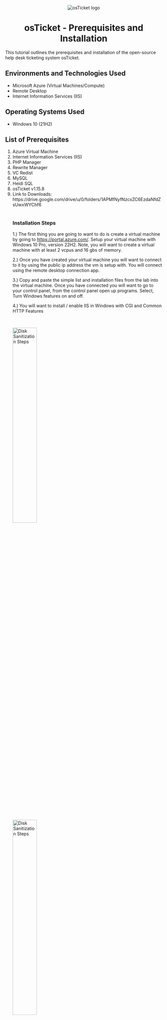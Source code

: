 <p align="center">
<img src="https://i.imgur.com/Clzj7Xs.png" alt="osTicket logo"/>
</p>

<h1 align = "center">osTicket - Prerequisites and Installation</h1>
</p>
This tutorial outlines the prerequisites and installation of the open-source help desk ticketing system osTicket.<br />



<h2>Environments and Technologies Used</h2>

- Microsoft Azure (Virtual Machines/Compute)
- Remote Desktop
- Internet Information Services (IIS)

<h2>Operating Systems Used </h2>

- Windows 10</b> (21H2)

<h2>List of Prerequisites</h2>
<ol>
<li> Azure Virtual Machine</li>
<li> Internet Information Services (IIS) </li>
<li> PHP Manager </li>
<li> Rewrite Manager </li>
<li> VC Redist </li>
<li> MySQL </li>
<li> Heidi SQL </li>
<li> osTicket v1.15.8 </li>
<li>Link to Downloads: https://drive.google.com/drive/u/0/folders/1APMfNyfNzcxZC6EzdaNfdZsUwxWYChf6 </li>

</ul>

</br>

<h3>Installation Steps </h3>

<p>


1.) The first thing you are going to want to do is create a virtual machine by going to https://portal.azure.com/. Setup your virtual machine with Windows 10 Pro, version 22H2. Note, you will want to create a virtual machine with at least 2 vcpus and 16 gbs of memory.

2.) Once you have created your virtual machine you will want to connect to it by using the public ip address the vm is setup with. You will connect using the remote desktop connection app.

3.) Copy and paste the simple list and installation files from the lab into the virtual machine. Once you have connected you will want to go to your control panel, from the control panel open up programs. Select, Turn Windows features on and off.

4.) You will want to install / enable IIS in Windows with CGI and Common HTTP Features

</p>
<br />

<p>
<img src="https://i.imgur.com/1DzWDl2.png" height="40%" width="40%" alt="Disk Sanitization Steps"/>
</p>
<img src="https://i.imgur.com/T3Qk4M2.png" height="40%" width="40%" alt="Disk Sanitization Steps"/>
</p>
<p>
Make sure that all Common HTTP features are checked. To make sure IIS is installed / enabled go to a browser of choice and search for 127.0.0.1. If it displays the IIS page then you did it correctly.
  


</ul>

</br>

<h3>Installing Files for osTicket</h3>
<p>

1.) Now that the IIS is enabled, From the Installation Files, download and install PHP Manager for IIS (PHPManagerForIIS_V1.5.0.msi) Go through the install wizard and complete the install.

2.) Next from the Installation Files, download and install the Rewrite Module (rewrite_amd64_en-US.msi)

3.) Create a folder in the C drive called PHP.

4.) From the Installation Files, download PHP 7.3.8 (php-7.3.88-nts-Win32-VC15-x86.zip) and unzip the contents into C:\PHP
</p>
Attention: If this appears, choose to “Keep” the file:
</p>
<img src="https://imgur.com/xZv1Yhw.png" height="30%" width="30%" alt="Disk Sanitization Steps"/>
</p>
<p>

<img src="https://imgur.com/YwBhqo0.png" height="30%" width="30%" alt="Disk Sanitization Steps"/>
<p>
5.) Once you have downloaded and extracted the zip file into the PHP folder on the C drive, download and install the VC_redist.x86.exe from the installation files. Go through the setup wizard to finish setting up and installing the VC_redist.x86.exe.

6.) Download and install MySQL 5.5.62 (mysql-5.5.62-win32.msi) Run the setup wizard: Typical Setup -> Launch Configuration Wizard (after install) -> Standard Configuration -> Make the new root password: Password1. Execute the process on the next page. 
<p>
Now that we have the files downloaded and installed we will want to search for IIS in the windows search bar. Open IIS as an administrator.
The program should look like this.  
<p>
<img src="https://imgur.com/rgdZwmM.png" height="60%" width="60%" alt="Disk Sanitization Steps"/>
</p>
<p>
7.) We will now want to register PHP from within IIS.
<p>
I.) Click on PHP Manager
<p>
II.) Register New PHP Version
<p>
III.) You will want to provide a path to the php executable file (php-cgi.exe). Go to C Drive, then PHP, and click on php-cgi file.
<p>
IV.) Restart the IIS Server
</p>
<p>
</ul>

</br>

<h3>Installing osTicket</h3>

<p>
Install osTicket v1.15.8, Download osTicket from the Installation Files Folder. Extract and copy "upload" folder to c:\inetpub\wwwroot. Within c:\inetpub\root, Rename "upload" to "osTicket". Reload IIS again.
<p>
On IIS go to sites > Default > osTicket On the right, click “Browse *:80”. Some extensions are not enabled on the osTicket browser
<p>
<img src="https://imgur.com/eJIsGTn.png" height="40%" width="40%" alt="Disk Sanitization Steps"/>
<p>
To enable the extensions: Go back to IIS, sites > Default > osTicket - Double click PHP manager. Click "Enable or disable an extension". We will want to enable three extensions from here
<p>
1.) php_imap.dll
 
2.) php_intl.dll
  
3.) php_opcache.dll
<p>
Once we have those extensions enabled in IIS, we are going to want to rename one of the files in our osTicket folder.
Go into the file explorer and search for C:\inetpub\wwwroot\osTicket\include\ost-sampleconfig.php
<p>
We are going to rename the ost-sampleconfig.php to ost-config.php. Now that we have renamed the files, right click on the file and go to properties. From there click security, click on advance, and disable the inheritance. We will select Remove all inherited permissions from this object.
<p>
Now we will add new permissions. 1) Click Add, 2) Select a Principal, 3) Type "Everyone" in the box. Make sure Full Control and the other boxes are checked. Click Apply and Ok
<p>
Once that is done we will continue to setup osTicket in the browser. Click Continue on the osTicket browser page.
Fill out the page as required except the Database Settings at the bottom of the page. We will get to that. 
<p>  
We will want to download and install HeidiSQL from the Installation Files. 
<p>
<img src="https://imgur.com/i7a4gWC.png" height="40%" width="40%" alt="Disk Sanitization Steps"/>
</p>
<p>
When the program is open we will create a new session in it.
<p>
<img src="https://imgur.com/g5M1i61.png" height="40%" width="40%" alt="Disk Sanitization Steps"/>
</p>
<p>  
We want to make sure the username is root and the password is Password1.  
<p>
<img src="https://imgur.com/LEAZNOc.png" height="40%" width="40%" alt="Disk Sanitization Steps"/>
</p>
<p>  
Once we are connected to the session we will go back to the browser to finish setting everything up. Under the Database Settings in the browser the username will be root and the password will be Password1.
<p></p>
We will now create a new database within HeidiSQL. In Heidi right click on the left side where is says "Unnamed", select "create new", and then select "database". Name the new database osTicket. Once we have the new database setup go back to the osTicket browser and under MySQL Database type in osTicket.  
<p>
<img src="https://imgur.com/0rG1AJm.png" height="40%" width="40%" alt="Disk Sanitization Steps"/>
</p>
<p>
  
</ul>

</br>

<h3>Clean Up</h3>

<p>

The last step is to do some clean up. We will want to delete the setup folder in our system.
<p>
Delete: C:\inetpub\wwwroot\osTicket\setup. Only delete the setup folder and nothing else. We then will want to set the permissions back to "Read" only in the ost-config.php file.  
<p>
<img src="https://imgur.com/wFr0pkK.png" height="40%" width="40%" alt="Disk Sanitization Steps"/>
</p>
<p>  
<p>
<img src="https://imgur.com/jsJOPyn.png" height="40%" width="40%" alt="Disk Sanitization Steps"/>
</p>
<p>  
The last step after that is to login to osTicket on the browser.  
<p>
<img src="https://imgur.com/uHVdDsx.png" height="40%" width="40%" alt="Disk Sanitization Steps"/>
<p>
<img src="https://i.imgur.com/QIZWPlD.png" height="60%" width="60%" alt="Disk Sanitization Steps"/>
<p>
This is the conclusion of the setup of the lab
